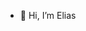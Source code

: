 - 👋 Hi, I’m Elias


<!---
eliasm12/eliasm12 is a ✨ special ✨ repository because its `README.md` (this file) appears on your GitHub profile.
You can click the Preview link to take a look at your changes.
--->
